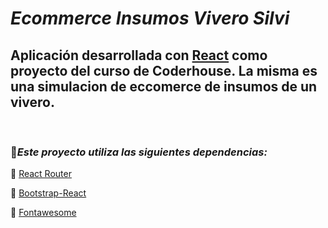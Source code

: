 


# ***Ecommerce Insumos Vivero Silvi***

## Aplicación desarrollada con [React](https://es.reactjs.org/) como proyecto del curso de Coderhouse. La misma es una simulacion de eccomerce de insumos de un vivero. 
<br>


### 📍***Este proyecto utiliza las siguientes dependencias:***
📁 [React Router](https://reactrouter.com/)

📁 [Bootstrap-React](https://react-bootstrap.netlify.app/)

📁 [Fontawesome](https://fontawesome.com/v5/docs/web/use-with/react)





